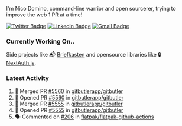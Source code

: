 
I'm Nico Domino, command-line warrior and open sourcerer, trying to improve the web 1 PR at a time!

[![Twitter Badge](https://img.shields.io/badge/-@ndom91-1ca0f1?style=flat-square&labelColor=1ca0f1&logo=twitter&logoColor=white&link=https://twitter.com/ndom91)](https://twitter.com/ndom91) [![Linkedin Badge](https://img.shields.io/badge/-ndom91-blue?style=flat-square&logo=Linkedin&logoColor=white&link=https://www.linkedin.com/in/ndom91/)](https://www.linkedin.com/in/ndom91/) [![Gmail Badge](https://img.shields.io/badge/-yo@ndo.dev-c14438?style=flat-square&logo=mail.ru&logoColor=white&link=mailto:yo@ndo.dev)](mailto:yo@ndo.dev)

### Currently Working On..

Side projects like 📬 [Briefkasten](https://briefkastenhq.com) and opensource libraries like 🔒 [NextAuth.js](https://github.com/nextauthjs/next-auth).

<!--START_SECTION_PROFILE_VIEWS:readme-info-->
<!--END_SECTION_PROFILE_VIEWS:readme-info-->

<!--START_SECTION_DAILY_COMMIT:readme-info-->
<!--END_SECTION_DAILY_COMMIT:readme-info-->

<!--START_SECTION_WEEKLY_COMMIT:readme-info-->
<!--END_SECTION_WEEKLY_COMMIT:readme-info-->

### Latest Activity

<!--START_SECTION:activity-->
1. 🎉 Merged PR [#5560](https://github.com/gitbutlerapp/gitbutler/pull/5560) in [gitbutlerapp/gitbutler](https://github.com/gitbutlerapp/gitbutler)
2. 💪 Opened PR [#5560](https://github.com/gitbutlerapp/gitbutler/pull/5560) in [gitbutlerapp/gitbutler](https://github.com/gitbutlerapp/gitbutler)
3. 🎉 Merged PR [#5555](https://github.com/gitbutlerapp/gitbutler/pull/5555) in [gitbutlerapp/gitbutler](https://github.com/gitbutlerapp/gitbutler)
4. 💪 Opened PR [#5555](https://github.com/gitbutlerapp/gitbutler/pull/5555) in [gitbutlerapp/gitbutler](https://github.com/gitbutlerapp/gitbutler)
5. 🗣 Commented on [#206](https://github.com/flatpak/flatpak-github-actions/issues/206#issuecomment-2477054889) in [flatpak/flatpak-github-actions](https://github.com/flatpak/flatpak-github-actions)
<!--END_SECTION:activity-->
